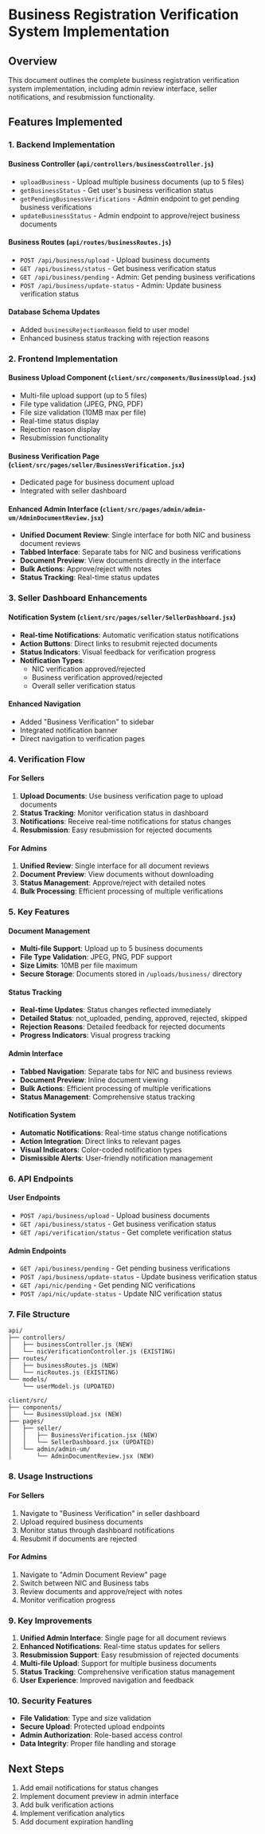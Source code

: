 # Business Registration Verification System Implementation

## Overview
This document outlines the complete business registration verification system implementation, including admin review interface, seller notifications, and resubmission functionality.

## Features Implemented

### 1. Backend Implementation

#### Business Controller (`api/controllers/businessController.js`)
- `uploadBusiness` - Upload multiple business documents (up to 5 files)
- `getBusinessStatus` - Get user's business verification status
- `getPendingBusinessVerifications` - Admin endpoint to get pending business verifications
- `updateBusinessStatus` - Admin endpoint to approve/reject business documents

#### Business Routes (`api/routes/businessRoutes.js`)
- `POST /api/business/upload` - Upload business documents
- `GET /api/business/status` - Get business verification status
- `GET /api/business/pending` - Admin: Get pending business verifications
- `POST /api/business/update-status` - Admin: Update business verification status

#### Database Schema Updates
- Added `businessRejectionReason` field to user model
- Enhanced business status tracking with rejection reasons

### 2. Frontend Implementation

#### Business Upload Component (`client/src/components/BusinessUpload.jsx`)
- Multi-file upload support (up to 5 files)
- File type validation (JPEG, PNG, PDF)
- File size validation (10MB max per file)
- Real-time status display
- Rejection reason display
- Resubmission functionality

#### Business Verification Page (`client/src/pages/seller/BusinessVerification.jsx`)
- Dedicated page for business document upload
- Integrated with seller dashboard

#### Enhanced Admin Interface (`client/src/pages/admin/admin-um/AdminDocumentReview.jsx`)
- **Unified Document Review**: Single interface for both NIC and business document reviews
- **Tabbed Interface**: Separate tabs for NIC and business verifications
- **Document Preview**: View documents directly in the interface
- **Bulk Actions**: Approve/reject with notes
- **Status Tracking**: Real-time status updates

### 3. Seller Dashboard Enhancements

#### Notification System (`client/src/pages/seller/SellerDashboard.jsx`)
- **Real-time Notifications**: Automatic verification status notifications
- **Action Buttons**: Direct links to resubmit rejected documents
- **Status Indicators**: Visual feedback for verification progress
- **Notification Types**:
  - NIC verification approved/rejected
  - Business verification approved/rejected
  - Overall seller verification status

#### Enhanced Navigation
- Added "Business Verification" to sidebar
- Integrated notification banner
- Direct navigation to verification pages

### 4. Verification Flow

#### For Sellers
1. **Upload Documents**: Use business verification page to upload documents
2. **Status Tracking**: Monitor verification status in dashboard
3. **Notifications**: Receive real-time notifications for status changes
4. **Resubmission**: Easy resubmission for rejected documents

#### For Admins
1. **Unified Review**: Single interface for all document reviews
2. **Document Preview**: View documents without downloading
3. **Status Management**: Approve/reject with detailed notes
4. **Bulk Processing**: Efficient processing of multiple verifications

### 5. Key Features

#### Document Management
- **Multi-file Support**: Upload up to 5 business documents
- **File Type Validation**: JPEG, PNG, PDF support
- **Size Limits**: 10MB per file maximum
- **Secure Storage**: Documents stored in `/uploads/business/` directory

#### Status Tracking
- **Real-time Updates**: Status changes reflected immediately
- **Detailed Status**: not_uploaded, pending, approved, rejected, skipped
- **Rejection Reasons**: Detailed feedback for rejected documents
- **Progress Indicators**: Visual progress tracking

#### Admin Interface
- **Tabbed Navigation**: Separate tabs for NIC and business reviews
- **Document Preview**: Inline document viewing
- **Bulk Actions**: Efficient processing of multiple verifications
- **Status Management**: Comprehensive status tracking

#### Notification System
- **Automatic Notifications**: Real-time status change notifications
- **Action Integration**: Direct links to relevant pages
- **Visual Indicators**: Color-coded notification types
- **Dismissible Alerts**: User-friendly notification management

### 6. API Endpoints

#### User Endpoints
- `POST /api/business/upload` - Upload business documents
- `GET /api/business/status` - Get business verification status
- `GET /api/verification/status` - Get complete verification status

#### Admin Endpoints
- `GET /api/business/pending` - Get pending business verifications
- `POST /api/business/update-status` - Update business verification status
- `GET /api/nic/pending` - Get pending NIC verifications
- `POST /api/nic/update-status` - Update NIC verification status

### 7. File Structure

```
api/
├── controllers/
│   ├── businessController.js (NEW)
│   └── nicVerificationController.js (EXISTING)
├── routes/
│   ├── businessRoutes.js (NEW)
│   └── nicRoutes.js (EXISTING)
└── models/
    └── userModel.js (UPDATED)

client/src/
├── components/
│   └── BusinessUpload.jsx (NEW)
├── pages/
│   ├── seller/
│   │   ├── BusinessVerification.jsx (NEW)
│   │   └── SellerDashboard.jsx (UPDATED)
│   └── admin/admin-um/
│       └── AdminDocumentReview.jsx (NEW)
```

### 8. Usage Instructions

#### For Sellers
1. Navigate to "Business Verification" in seller dashboard
2. Upload required business documents
3. Monitor status through dashboard notifications
4. Resubmit if documents are rejected

#### For Admins
1. Navigate to "Admin Document Review" page
2. Switch between NIC and Business tabs
3. Review documents and approve/reject with notes
4. Monitor verification progress

### 9. Key Improvements

1. **Unified Admin Interface**: Single page for all document reviews
2. **Enhanced Notifications**: Real-time status updates for sellers
3. **Resubmission Support**: Easy resubmission of rejected documents
4. **Multi-file Upload**: Support for multiple business documents
5. **Status Tracking**: Comprehensive verification status management
6. **User Experience**: Improved navigation and feedback

### 10. Security Features

- **File Validation**: Type and size validation
- **Secure Upload**: Protected upload endpoints
- **Admin Authorization**: Role-based access control
- **Data Integrity**: Proper file handling and storage

## Next Steps

1. Add email notifications for status changes
2. Implement document preview in admin interface
3. Add bulk verification actions
4. Implement verification analytics
5. Add document expiration handling

